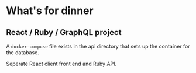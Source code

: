 # What's for dinner
## React / Ruby / GraphQL project

A `docker-compose` file exists in the api directory that sets up the container for the database.

Seperate React client front end and Ruby API.



